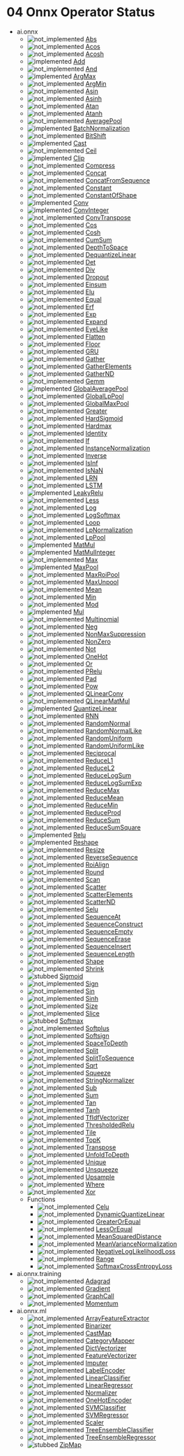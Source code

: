 # 04 Onnx Operator Status

[not_implemented]: https://img.shields.io/badge/status-not_implemented-red.svg "not implemented"
[stubbed]: https://img.shields.io/badge/status-stubbed-yellow.svg?logoWidth=50 "stubbed"
[implemented]: https://img.shields.io/badge/status-implemented-green.svg?logoWidth=20 "implemented"

- ai.onnx
  - ![not_implemented] [Abs](https://github.com/onnx/onnx/blob/master/docs/Operators.md#Abs)
  - ![not_implemented] [Acos](https://github.com/onnx/onnx/blob/master/docs/Operators.md#Acos)
  - ![not_implemented] [Acosh](https://github.com/onnx/onnx/blob/master/docs/Operators.md#Acosh)
  - ![implemented] [Add](https://github.com/onnx/onnx/blob/master/docs/Operators.md#Add)
  - ![not_implemented] [And](https://github.com/onnx/onnx/blob/master/docs/Operators.md#And)
  - ![implemented] [ArgMax](https://github.com/onnx/onnx/blob/master/docs/Operators.md#ArgMax)
  - ![not_implemented] [ArgMin](https://github.com/onnx/onnx/blob/master/docs/Operators.md#ArgMin)
  - ![not_implemented] [Asin](https://github.com/onnx/onnx/blob/master/docs/Operators.md#Asin)
  - ![not_implemented] [Asinh](https://github.com/onnx/onnx/blob/master/docs/Operators.md#Asinh)
  - ![not_implemented] [Atan](https://github.com/onnx/onnx/blob/master/docs/Operators.md#Atan)
  - ![not_implemented] [Atanh](https://github.com/onnx/onnx/blob/master/docs/Operators.md#Atanh)
  - ![not_implemented] [AveragePool](https://github.com/onnx/onnx/blob/master/docs/Operators.md#AveragePool)
  - ![implemented] [BatchNormalization](https://github.com/onnx/onnx/blob/master/docs/Operators.md#BatchNormalization)
  - ![not_implemented] [BitShift](https://github.com/onnx/onnx/blob/master/docs/Operators.md#BitShift)
  - ![implemented] [Cast](https://github.com/onnx/onnx/blob/master/docs/Operators.md#Cast)
  - ![not_implemented] [Ceil](https://github.com/onnx/onnx/blob/master/docs/Operators.md#Ceil)
  - ![implemented] [Clip](https://github.com/onnx/onnx/blob/master/docs/Operators.md#Clip)
  - ![not_implemented] [Compress](https://github.com/onnx/onnx/blob/master/docs/Operators.md#Compress)
  - ![not_implemented] [Concat](https://github.com/onnx/onnx/blob/master/docs/Operators.md#Concat)
  - ![not_implemented] [ConcatFromSequence](https://github.com/onnx/onnx/blob/master/docs/Operators.md#ConcatFromSequence)
  - ![not_implemented] [Constant](https://github.com/onnx/onnx/blob/master/docs/Operators.md#Constant)
  - ![not_implemented] [ConstantOfShape](https://github.com/onnx/onnx/blob/master/docs/Operators.md#ConstantOfShape)
  - ![implemented] [Conv](https://github.com/onnx/onnx/blob/master/docs/Operators.md#Conv)
  - ![implemented] [ConvInteger](https://github.com/onnx/onnx/blob/master/docs/Operators.md#ConvInteger)
  - ![not_implemented] [ConvTranspose](https://github.com/onnx/onnx/blob/master/docs/Operators.md#ConvTranspose)
  - ![not_implemented] [Cos](https://github.com/onnx/onnx/blob/master/docs/Operators.md#Cos)
  - ![not_implemented] [Cosh](https://github.com/onnx/onnx/blob/master/docs/Operators.md#Cosh)
  - ![not_implemented] [CumSum](https://github.com/onnx/onnx/blob/master/docs/Operators.md#CumSum)
  - ![not_implemented] [DepthToSpace](https://github.com/onnx/onnx/blob/master/docs/Operators.md#DepthToSpace)
  - ![not_implemented] [DequantizeLinear](https://github.com/onnx/onnx/blob/master/docs/Operators.md#DequantizeLinear)
  - ![not_implemented] [Det](https://github.com/onnx/onnx/blob/master/docs/Operators.md#Det)
  - ![not_implemented] [Div](https://github.com/onnx/onnx/blob/master/docs/Operators.md#Div)
  - ![not_implemented] [Dropout](https://github.com/onnx/onnx/blob/master/docs/Operators.md#Dropout)
  - ![not_implemented] [Einsum](https://github.com/onnx/onnx/blob/master/docs/Operators.md#Einsum)
  - ![not_implemented] [Elu](https://github.com/onnx/onnx/blob/master/docs/Operators.md#Elu)
  - ![not_implemented] [Equal](https://github.com/onnx/onnx/blob/master/docs/Operators.md#Equal)
  - ![not_implemented] [Erf](https://github.com/onnx/onnx/blob/master/docs/Operators.md#Erf)
  - ![not_implemented] [Exp](https://github.com/onnx/onnx/blob/master/docs/Operators.md#Exp)
  - ![not_implemented] [Expand](https://github.com/onnx/onnx/blob/master/docs/Operators.md#Expand)
  - ![not_implemented] [EyeLike](https://github.com/onnx/onnx/blob/master/docs/Operators.md#EyeLike)
  - ![not_implemented] [Flatten](https://github.com/onnx/onnx/blob/master/docs/Operators.md#Flatten)
  - ![not_implemented] [Floor](https://github.com/onnx/onnx/blob/master/docs/Operators.md#Floor)
  - ![not_implemented] [GRU](https://github.com/onnx/onnx/blob/master/docs/Operators.md#GRU)
  - ![not_implemented] [Gather](https://github.com/onnx/onnx/blob/master/docs/Operators.md#Gather)
  - ![not_implemented] [GatherElements](https://github.com/onnx/onnx/blob/master/docs/Operators.md#GatherElements)
  - ![not_implemented] [GatherND](https://github.com/onnx/onnx/blob/master/docs/Operators.md#GatherND)
  - ![not_implemented] [Gemm](https://github.com/onnx/onnx/blob/master/docs/Operators.md#Gemm)
  - ![implemented] [GlobalAveragePool](https://github.com/onnx/onnx/blob/master/docs/Operators.md#GlobalAveragePool)
  - ![not_implemented] [GlobalLpPool](https://github.com/onnx/onnx/blob/master/docs/Operators.md#GlobalLpPool)
  - ![not_implemented] [GlobalMaxPool](https://github.com/onnx/onnx/blob/master/docs/Operators.md#GlobalMaxPool)
  - ![not_implemented] [Greater](https://github.com/onnx/onnx/blob/master/docs/Operators.md#Greater)
  - ![not_implemented] [HardSigmoid](https://github.com/onnx/onnx/blob/master/docs/Operators.md#HardSigmoid)
  - ![not_implemented] [Hardmax](https://github.com/onnx/onnx/blob/master/docs/Operators.md#Hardmax)
  - ![not_implemented] [Identity](https://github.com/onnx/onnx/blob/master/docs/Operators.md#Identity)
  - ![not_implemented] [If](https://github.com/onnx/onnx/blob/master/docs/Operators.md#If)
  - ![not_implemented] [InstanceNormalization](https://github.com/onnx/onnx/blob/master/docs/Operators.md#InstanceNormalization)
  - ![not_implemented] [Inverse](https://github.com/onnx/onnx/blob/master/docs/Operators.md#Inverse)
  - ![not_implemented] [IsInf](https://github.com/onnx/onnx/blob/master/docs/Operators.md#IsInf)
  - ![not_implemented] [IsNaN](https://github.com/onnx/onnx/blob/master/docs/Operators.md#IsNaN)
  - ![not_implemented] [LRN](https://github.com/onnx/onnx/blob/master/docs/Operators.md#LRN)
  - ![not_implemented] [LSTM](https://github.com/onnx/onnx/blob/master/docs/Operators.md#LSTM)
  - ![implemented] [LeakyRelu](https://github.com/onnx/onnx/blob/master/docs/Operators.md#LeakyRelu)
  - ![not_implemented] [Less](https://github.com/onnx/onnx/blob/master/docs/Operators.md#Less)
  - ![not_implemented] [Log](https://github.com/onnx/onnx/blob/master/docs/Operators.md#Log)
  - ![not_implemented] [LogSoftmax](https://github.com/onnx/onnx/blob/master/docs/Operators.md#LogSoftmax)
  - ![not_implemented] [Loop](https://github.com/onnx/onnx/blob/master/docs/Operators.md#Loop)
  - ![not_implemented] [LpNormalization](https://github.com/onnx/onnx/blob/master/docs/Operators.md#LpNormalization)
  - ![not_implemented] [LpPool](https://github.com/onnx/onnx/blob/master/docs/Operators.md#LpPool)
  - ![implemented] [MatMul](https://github.com/onnx/onnx/blob/master/docs/Operators.md#MatMul)
  - ![implemented] [MatMulInteger](https://github.com/onnx/onnx/blob/master/docs/Operators.md#MatMulInteger)
  - ![not_implemented] [Max](https://github.com/onnx/onnx/blob/master/docs/Operators.md#Max)
  - ![implemented] [MaxPool](https://github.com/onnx/onnx/blob/master/docs/Operators.md#MaxPool)
  - ![not_implemented] [MaxRoiPool](https://github.com/onnx/onnx/blob/master/docs/Operators.md#MaxRoiPool)
  - ![not_implemented] [MaxUnpool](https://github.com/onnx/onnx/blob/master/docs/Operators.md#MaxUnpool)
  - ![not_implemented] [Mean](https://github.com/onnx/onnx/blob/master/docs/Operators.md#Mean)
  - ![not_implemented] [Min](https://github.com/onnx/onnx/blob/master/docs/Operators.md#Min)
  - ![not_implemented] [Mod](https://github.com/onnx/onnx/blob/master/docs/Operators.md#Mod)
  - ![implemented] [Mul](https://github.com/onnx/onnx/blob/master/docs/Operators.md#Mul)
  - ![not_implemented] [Multinomial](https://github.com/onnx/onnx/blob/master/docs/Operators.md#Multinomial)
  - ![not_implemented] [Neg](https://github.com/onnx/onnx/blob/master/docs/Operators.md#Neg)
  - ![not_implemented] [NonMaxSuppression](https://github.com/onnx/onnx/blob/master/docs/Operators.md#NonMaxSuppression)
  - ![not_implemented] [NonZero](https://github.com/onnx/onnx/blob/master/docs/Operators.md#NonZero)
  - ![not_implemented] [Not](https://github.com/onnx/onnx/blob/master/docs/Operators.md#Not)
  - ![not_implemented] [OneHot](https://github.com/onnx/onnx/blob/master/docs/Operators.md#OneHot)
  - ![not_implemented] [Or](https://github.com/onnx/onnx/blob/master/docs/Operators.md#Or)
  - ![not_implemented] [PRelu](https://github.com/onnx/onnx/blob/master/docs/Operators.md#PRelu)
  - ![not_implemented] [Pad](https://github.com/onnx/onnx/blob/master/docs/Operators.md#Pad)
  - ![not_implemented] [Pow](https://github.com/onnx/onnx/blob/master/docs/Operators.md#Pow)
  - ![not_implemented] [QLinearConv](https://github.com/onnx/onnx/blob/master/docs/Operators.md#QLinearConv)
  - ![not_implemented] [QLinearMatMul](https://github.com/onnx/onnx/blob/master/docs/Operators.md#QLinearMatMul)
  - ![implemented] [QuantizeLinear](https://github.com/onnx/onnx/blob/master/docs/Operators.md#QuantizeLinear)
  - ![not_implemented] [RNN](https://github.com/onnx/onnx/blob/master/docs/Operators.md#RNN)
  - ![not_implemented] [RandomNormal](https://github.com/onnx/onnx/blob/master/docs/Operators.md#RandomNormal)
  - ![not_implemented] [RandomNormalLike](https://github.com/onnx/onnx/blob/master/docs/Operators.md#RandomNormalLike)
  - ![not_implemented] [RandomUniform](https://github.com/onnx/onnx/blob/master/docs/Operators.md#RandomUniform)
  - ![not_implemented] [RandomUniformLike](https://github.com/onnx/onnx/blob/master/docs/Operators.md#RandomUniformLike)
  - ![not_implemented] [Reciprocal](https://github.com/onnx/onnx/blob/master/docs/Operators.md#Reciprocal)
  - ![not_implemented] [ReduceL1](https://github.com/onnx/onnx/blob/master/docs/Operators.md#ReduceL1)
  - ![not_implemented] [ReduceL2](https://github.com/onnx/onnx/blob/master/docs/Operators.md#ReduceL2)
  - ![not_implemented] [ReduceLogSum](https://github.com/onnx/onnx/blob/master/docs/Operators.md#ReduceLogSum)
  - ![not_implemented] [ReduceLogSumExp](https://github.com/onnx/onnx/blob/master/docs/Operators.md#ReduceLogSumExp)
  - ![not_implemented] [ReduceMax](https://github.com/onnx/onnx/blob/master/docs/Operators.md#ReduceMax)
  - ![not_implemented] [ReduceMean](https://github.com/onnx/onnx/blob/master/docs/Operators.md#ReduceMean)
  - ![not_implemented] [ReduceMin](https://github.com/onnx/onnx/blob/master/docs/Operators.md#ReduceMin)
  - ![not_implemented] [ReduceProd](https://github.com/onnx/onnx/blob/master/docs/Operators.md#ReduceProd)
  - ![not_implemented] [ReduceSum](https://github.com/onnx/onnx/blob/master/docs/Operators.md#ReduceSum)
  - ![not_implemented] [ReduceSumSquare](https://github.com/onnx/onnx/blob/master/docs/Operators.md#ReduceSumSquare)
  - ![implemented] [Relu](https://github.com/onnx/onnx/blob/master/docs/Operators.md#Relu)
  - ![implemented] [Reshape](https://github.com/onnx/onnx/blob/master/docs/Operators.md#Reshape)
  - ![not_implemented] [Resize](https://github.com/onnx/onnx/blob/master/docs/Operators.md#Resize)
  - ![not_implemented] [ReverseSequence](https://github.com/onnx/onnx/blob/master/docs/Operators.md#ReverseSequence)
  - ![not_implemented] [RoiAlign](https://github.com/onnx/onnx/blob/master/docs/Operators.md#RoiAlign)
  - ![not_implemented] [Round](https://github.com/onnx/onnx/blob/master/docs/Operators.md#Round)
  - ![not_implemented] [Scan](https://github.com/onnx/onnx/blob/master/docs/Operators.md#Scan)
  - ![not_implemented] [Scatter](https://github.com/onnx/onnx/blob/master/docs/Operators.md#Scatter)
  - ![not_implemented] [ScatterElements](https://github.com/onnx/onnx/blob/master/docs/Operators.md#ScatterElements)
  - ![not_implemented] [ScatterND](https://github.com/onnx/onnx/blob/master/docs/Operators.md#ScatterND)
  - ![not_implemented] [Selu](https://github.com/onnx/onnx/blob/master/docs/Operators.md#Selu)
  - ![not_implemented] [SequenceAt](https://github.com/onnx/onnx/blob/master/docs/Operators.md#SequenceAt)
  - ![not_implemented] [SequenceConstruct](https://github.com/onnx/onnx/blob/master/docs/Operators.md#SequenceConstruct)
  - ![not_implemented] [SequenceEmpty](https://github.com/onnx/onnx/blob/master/docs/Operators.md#SequenceEmpty)
  - ![not_implemented] [SequenceErase](https://github.com/onnx/onnx/blob/master/docs/Operators.md#SequenceErase)
  - ![not_implemented] [SequenceInsert](https://github.com/onnx/onnx/blob/master/docs/Operators.md#SequenceInsert)
  - ![not_implemented] [SequenceLength](https://github.com/onnx/onnx/blob/master/docs/Operators.md#SequenceLength)
  - ![not_implemented] [Shape](https://github.com/onnx/onnx/blob/master/docs/Operators.md#Shape)
  - ![not_implemented] [Shrink](https://github.com/onnx/onnx/blob/master/docs/Operators.md#Shrink)
  - ![stubbed] [Sigmoid](https://github.com/onnx/onnx/blob/master/docs/Operators.md#Sigmoid)
  - ![not_implemented] [Sign](https://github.com/onnx/onnx/blob/master/docs/Operators.md#Sign)
  - ![not_implemented] [Sin](https://github.com/onnx/onnx/blob/master/docs/Operators.md#Sin)
  - ![not_implemented] [Sinh](https://github.com/onnx/onnx/blob/master/docs/Operators.md#Sinh)
  - ![not_implemented] [Size](https://github.com/onnx/onnx/blob/master/docs/Operators.md#Size)
  - ![not_implemented] [Slice](https://github.com/onnx/onnx/blob/master/docs/Operators.md#Slice)
  - ![stubbed] [Softmax](https://github.com/onnx/onnx/blob/master/docs/Operators.md#Softmax)
  - ![not_implemented] [Softplus](https://github.com/onnx/onnx/blob/master/docs/Operators.md#Softplus)
  - ![not_implemented] [Softsign](https://github.com/onnx/onnx/blob/master/docs/Operators.md#Softsign)
  - ![not_implemented] [SpaceToDepth](https://github.com/onnx/onnx/blob/master/docs/Operators.md#SpaceToDepth)
  - ![not_implemented] [Split](https://github.com/onnx/onnx/blob/master/docs/Operators.md#Split)
  - ![not_implemented] [SplitToSequence](https://github.com/onnx/onnx/blob/master/docs/Operators.md#SplitToSequence)
  - ![not_implemented] [Sqrt](https://github.com/onnx/onnx/blob/master/docs/Operators.md#Sqrt)
  - ![not_implemented] [Squeeze](https://github.com/onnx/onnx/blob/master/docs/Operators.md#Squeeze)
  - ![not_implemented] [StringNormalizer](https://github.com/onnx/onnx/blob/master/docs/Operators.md#StringNormalizer)
  - ![not_implemented] [Sub](https://github.com/onnx/onnx/blob/master/docs/Operators.md#Sub)
  - ![not_implemented] [Sum](https://github.com/onnx/onnx/blob/master/docs/Operators.md#Sum)
  - ![not_implemented] [Tan](https://github.com/onnx/onnx/blob/master/docs/Operators.md#Tan)
  - ![not_implemented] [Tanh](https://github.com/onnx/onnx/blob/master/docs/Operators.md#Tanh)
  - ![not_implemented] [TfIdfVectorizer](https://github.com/onnx/onnx/blob/master/docs/Operators.md#TfIdfVectorizer)
  - ![not_implemented] [ThresholdedRelu](https://github.com/onnx/onnx/blob/master/docs/Operators.md#ThresholdedRelu)
  - ![not_implemented] [Tile](https://github.com/onnx/onnx/blob/master/docs/Operators.md#Tile)
  - ![not_implemented] [TopK](https://github.com/onnx/onnx/blob/master/docs/Operators.md#TopK)
  - ![not_implemented] [Transpose](https://github.com/onnx/onnx/blob/master/docs/Operators.md#Transpose)
  - ![not_implemented] [UnfoldToDepth](https://github.com/onnx/onnx/blob/master/docs/Operators.md#UnfoldToDepth)
  - ![not_implemented] [Unique](https://github.com/onnx/onnx/blob/master/docs/Operators.md#Unique)
  - ![not_implemented] [Unsqueeze](https://github.com/onnx/onnx/blob/master/docs/Operators.md#Unsqueeze)
  - ![not_implemented] [Upsample](https://github.com/onnx/onnx/blob/master/docs/Operators.md#Upsample)
  - ![not_implemented] [Where](https://github.com/onnx/onnx/blob/master/docs/Operators.md#Where)
  - ![not_implemented] [Xor](https://github.com/onnx/onnx/blob/master/docs/Operators.md#Xor)
  - Functions
    - ![not_implemented] [Celu](https://github.com/onnx/onnx/blob/master/docs/Operators.md#Celu)
    - ![not_implemented] [DynamicQuantizeLinear](https://github.com/onnx/onnx/blob/master/docs/Operators.md#DynamicQuantizeLinear)
    - ![not_implemented] [GreaterOrEqual](https://github.com/onnx/onnx/blob/master/docs/Operators.md#GreaterOrEqual)
    - ![not_implemented] [LessOrEqual](https://github.com/onnx/onnx/blob/master/docs/Operators.md#LessOrEqual)
    - ![not_implemented] [MeanSquaredDistance](https://github.com/onnx/onnx/blob/master/docs/Operators.md#MeanSquaredDistance)
    - ![not_implemented] [MeanVarianceNormalization](https://github.com/onnx/onnx/blob/master/docs/Operators.md#MeanVarianceNormalization)
    - ![not_implemented] [NegativeLogLikelihoodLoss](https://github.com/onnx/onnx/blob/master/docs/Operators.md#NegativeLogLikelihoodLoss)
    - ![not_implemented] [Range](https://github.com/onnx/onnx/blob/master/docs/Operators.md#Range)
    - ![not_implemented] [SoftmaxCrossEntropyLoss](https://github.com/onnx/onnx/blob/master/docs/Operators.md#SoftmaxCrossEntropyLoss)
- ai.onnx.training
  - ![not_implemented] [Adagrad](https://github.com/onnx/onnx/blob/master/docs/Operators.md#ai.onnx.training.Adagrad)
  - ![not_implemented] [Gradient](https://github.com/onnx/onnx/blob/master/docs/Operators.md#ai.onnx.training.Gradient)
  - ![not_implemented] [GraphCall](https://github.com/onnx/onnx/blob/master/docs/Operators.md#ai.onnx.training.GraphCall)
  - ![not_implemented] [Momentum](https://github.com/onnx/onnx/blob/master/docs/Operators.md#ai.onnx.training.Momentum)
- ai.onnx.ml
  - ![not_implemented] [ArrayFeatureExtractor](https://github.com/onnx/onnx/blob/master/docs/Operators-ml.md#ai.onnx.ml.ArrayFeatureExtractor)
  - ![not_implemented] [Binarizer](https://github.com/onnx/onnx/blob/master/docs/Operators-ml.md#ai.onnx.ml.Binarizer)
  - ![not_implemented] [CastMap](https://github.com/onnx/onnx/blob/master/docs/Operators-ml.md#ai.onnx.ml.CastMap)
  - ![not_implemented] [CategoryMapper](https://github.com/onnx/onnx/blob/master/docs/Operators-ml.md#ai.onnx.ml.CategoryMapper)
  - ![not_implemented] [DictVectorizer](https://github.com/onnx/onnx/blob/master/docs/Operators-ml.md#ai.onnx.ml.DictVectorizer)
  - ![not_implemented] [FeatureVectorizer](https://github.com/onnx/onnx/blob/master/docs/Operators-ml.md#ai.onnx.ml.FeatureVectorizer)
  - ![not_implemented] [Imputer](https://github.com/onnx/onnx/blob/master/docs/Operators-ml.md#ai.onnx.ml.Imputer)
  - ![not_implemented] [LabelEncoder](https://github.com/onnx/onnx/blob/master/docs/Operators-ml.md#ai.onnx.ml.LabelEncoder)
  - ![not_implemented] [LinearClassifier](https://github.com/onnx/onnx/blob/master/docs/Operators-ml.md#ai.onnx.ml.LinearClassifier)
  - ![not_implemented] [LinearRegressor](https://github.com/onnx/onnx/blob/master/docs/Operators-ml.md#ai.onnx.ml.LinearRegressor)
  - ![not_implemented] [Normalizer](https://github.com/onnx/onnx/blob/master/docs/Operators-ml.md#ai.onnx.ml.Normalizer)
  - ![not_implemented] [OneHotEncoder](https://github.com/onnx/onnx/blob/master/docs/Operators-ml.md#ai.onnx.ml.OneHotEncoder)
  - ![not_implemented] [SVMClassifier](https://github.com/onnx/onnx/blob/master/docs/Operators-ml.md#ai.onnx.ml.SVMClassifier)
  - ![not_implemented] [SVMRegressor](https://github.com/onnx/onnx/blob/master/docs/Operators-ml.md#ai.onnx.ml.SVMRegressor)
  - ![not_implemented] [Scaler](https://github.com/onnx/onnx/blob/master/docs/Operators-ml.md#ai.onnx.ml.Scaler)
  - ![not_implemented] [TreeEnsembleClassifier](https://github.com/onnx/onnx/blob/master/docs/Operators-ml.md#ai.onnx.ml.TreeEnsembleClassifier)
  - ![not_implemented] [TreeEnsembleRegressor](https://github.com/onnx/onnx/blob/master/docs/Operators-ml.md#ai.onnx.ml.TreeEnsembleRegressor)
  - ![stubbed] [ZipMap](https://github.com/onnx/onnx/blob/master/docs/Operators-ml.md#ai.onnx.ml.ZipMap)

